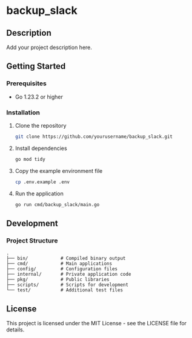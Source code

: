 # backup_slack

## Description

Add your project description here.

## Getting Started

### Prerequisites

- Go 1.23.2 or higher

### Installation

1. Clone the repository
   ```bash
   git clone https://github.com/yourusername/backup_slack.git
   ```

2. Install dependencies
   ```bash
   go mod tidy
   ```

3. Copy the example environment file
   ```bash
   cp .env.example .env
   ```

4. Run the application
   ```bash
   go run cmd/backup_slack/main.go
   ```

## Development

### Project Structure

```
.
├── bin/            # Compiled binary output
├── cmd/            # Main applications
├── config/         # Configuration files
├── internal/       # Private application code
├── pkg/            # Public libraries
├── scripts/        # Scripts for development
└── test/           # Additional test files
```

## License

This project is licensed under the MIT License - see the LICENSE file for details.
